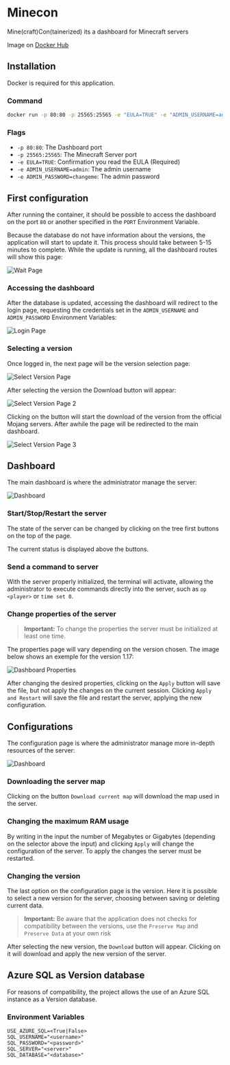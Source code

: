 # Minecon

Mine(craft)Con(tainerized) its a dashboard for Minecraft servers

Image on [Docker Hub](https://hub.docker.com/r/giancarl021/minecon)

## Installation

Docker is required for this application.
### Command

```bash
docker run -p 80:80 -p 25565:25565 -e "EULA=TRUE" -e "ADMIN_USERNAME=admin" -e "ADMIN_PASSWORD=changeme" -v "path/to/volume:/usr/app/data" giancarl021/minecon
```

### Flags

* ``-p 80:80``: The Dashboard port
* ``-p 25565:25565``: The Minecraft Server port
* ``-e EULA=TRUE``: Confirmation you read the EULA (Required)
* ``-e ADMIN_USERNAME=admin``: The admin username
* ``-e ADMIN_PASSWORD=changeme``: The admin password

## First configuration

After running the container, it should be possible to access the dashboard on the port `80` or another specified in the `PORT` Environment Variable.

Because the database do not have information about the versions, the application will start to update it. This process should take between 5-15 minutes to complete. While the update is running, all the dashboard routes will show this page:

![Wait Page](docs/wait-page.png)

### Accessing the dashboard

After the database is updated, accessing the dashboard will redirect to the login page, requesting the credentials set in the `ADMIN_USERNAME` and `ADMIN_PASSWORD` Environment Variables:

![Login Page](docs/login-page.png)
### Selecting a version

Once logged in, the next page will be the version selection page:

![Select Version Page](docs/select-version-page.png)

After selecting the version the Download button will appear:

![Select Version Page 2](docs/select-version-page-2.png)

Clicking on the button will start the download of the version from the official Mojang servers. After awhile the page will be redirected to the main dashboard.

![Select Version Page 3](docs/select-version-page-3.png)
## Dashboard

The main dashboard is where the administrator manage the server:

![Dashboard](docs/dashboard.png)

### Start/Stop/Restart the server

The state of the server can be changed by clicking on the tree first buttons on the top of the page.

The current status is displayed above the buttons.
### Send a command to server

With the server properly initialized, the terminal will activate, allowing the administrator to execute commands directly into the server, such as `op <player>` or `time set 0`.

### Change properties of the server
> **Important:** To change the properties the server must be initialized at least one time.

The properties page will vary depending on the version chosen. The image below shows an exemple for the version 1.17:

![Dashboard Properties](docs/dashboard-properties.png)

After changing the desired properties, clicking on the `Apply` button will save the file, but not apply the changes on the current session. Clicking `Apply and Restart` will save the file and restart the server, applying the new configuration.

## Configurations

The configuration page is where the administrator manage more in-depth resources of the server:

![Dashboard](docs/configuration.png)
### Downloading the server map

Clicking on the button `Download current map` will download the map used in the server.

### Changing the maximum RAM usage

By writing in the input the number of Megabytes or Gigabytes (depending on the selector above the input) and clicking `Apply` will change the configuration of the server. To apply the changes the server must be restarted.

### Changing the version

The last option on the configuration page is the version. Here it is possible to select a new version for the server, choosing between saving or deleting current data.

> **Important:** Be aware that the application does not checks for compatibility between the versions, use the `Preserve Map` and `Preserve Data` at your own risk

After selecting the new version, the `Download` button will appear. Clicking on it will download and apply the new version of the server.

## Azure SQL as Version database

For reasons of compatibility, the project allows the use of an Azure SQL instance as a Version database.
### Environment Variables

```env
USE_AZURE_SQL=<True|False>
SQL_USERNAME="<username>"
SQL_PASSWORD="<password>"
SQL_SERVER="<server>"
SQL_DATABASE="<database>"
```
